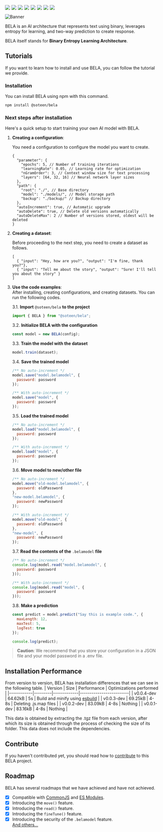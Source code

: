 <div style="display: flex; flex-wrap: wrap; gap: 5px;">
  <img src="https://img.shields.io/badge/Node.js-12%2B-green?logo=node.js&style=flat-square">
  <a href="https://github.com/soteenstudio/bela/blob/main/LICENSE.txt"><img src="https://img.shields.io/github/license/soteenstudio/bela?style=flat-square"></a>
  <a href="https://npmjs.org/package/@soteen/bela"><img src="https://img.shields.io/npm/v/@soteen/bela?style=flat-square"></a>
  <img src="https://img.shields.io/npm/dt/@soteen/bela?style=flat-square">
  <img src="https://img.shields.io/github/repo-size/soteenstudio/bela?style=flat-square">
  <img src="https://img.shields.io/github/contributors/soteenstudio/bela?style=flat-square">
  <img src="https://img.shields.io/github/stars/soteenstudio/bela?style=flat-square">
  <a href="https://github.com/soteenstudio/bela/issues"><img src="https://img.shields.io/github/issues/soteenstudio/bela?style=flat-square"></a>
</div>

![Banner](banner.jpg)

BELA is an AI architecture that represents text using binary, leverages entropy for learning, and two-way prediction to create response.

BELA itself stands for **Binary Entropy Learning Architecture**.

## Tutorials
If you want to learn how to install and use BELA, you can follow the tutorial we provide.
### Installation
You can install BELA using npm with this command.
```sh
npm install @soteen/bela
```
### Next steps after installation
Here's a quick setup to start training your own AI model with BELA.
1. **Creating a configuration**:

    You need a configuration to configure the model you want to create.
    ```json5
    {
      "parameter": {
        "epochs": 5, // Number of training iterations
        "learningRate": 0.05, // Learning rate for optimization
        "nGramOrder": 3, // Context window size for text processing
        "layers": [64, 32, 16] // Neural network layer sizes
      },
      "path": {
        "root": "./", // Base directory
        "model": "./models/", // Model storage path
        "backup": "./backup/" // Backup directory
      },
      "autoIncrement": true, // Automatic upgrade
      "autoDelete": true, // Delete old versions automatically
      "autoDeleteMax": 2 // Number of versions stored, oldest will be deleted
    }
    ```
2. **Creating a dataset**:

    Before proceeding to the next step, you need to create a dataset as follows.
    ```json5
    [
      { "input": "Hey, how are you?", "output": "I'm fine, thank you?"},
      { "input": "Tell me about the story", "output": "Sure! I'll tell you about the story" }
    ]
    ```
3. **Use the code examples**:  
After installing, creating configurations, and creating datasets. You can run the following codes.

    3.1. **Import** ``@soteen/bela`` **to the project**
    ```javascript
    import { BELA } from "@soteen/bela";
    ```
    3.2. **Initialize BELA with the configuration**
    ```javascript
    const model = new BELA(config);
    ```
    3.3. **Train the model with the dataset**
    ```javascript
    model.train(dataset);
    ```
    3.4. **Save the trained model**
    ```javascript
    /** No auto-increment */
    model.save("model.belamodel", {
      password: password
    });
    
    /** With auto-increment */
    model.save("model", {
      password: password
    });
    ```
    3.5. **Load the trained model**
    ```javascript
    /** No auto-increment */
    model.load("model.belamodel", {
      password: password
    });
    
    /** With auto-increment */
    model.load("model", {
      password: password
    });
    ```
    3.6. **Move model to new/other file**
    ```javascript
    /** No auto-increment */
    model.move("old-model.belamodel", {
      password: oldPassword
    },
    "new-model.belamodel", {
      password: newPassword
    });
    
    /** With auto-increment */
    model.move("old-model", {
      password: oldPassword
    },
    "new-model", {
      password: newPassword
    });
    ```
    3.7. **Read the contents of the** ``.belamodel`` **file**
    ```javascript
    /** No auto-increment */
    console.log(model.read("model.belamodel", {
      password: password
    }));
    
    /** With auto-increment */
    console.log(model.read("model", {
      password: password
    }));
    ```
    3.8. **Make a prediction**
    ```javascript
    const predict = model.predict("Say this is example code.", {
      maxLength: 12,
      maxTest: 5,
      logTest: true
    });
    
    console.log(predict);
    ```

> **Caution**: We recommend that you store your configuration in a JSON file and your model password in a .env file.

## Installation Performance
From version to version, BELA has installation differences that we can see in the following table.
| Version    | Size    | Performance | Optimizations performed |
|------------|---------|-------------|-------------------------|
| v0.0.4-dev | 64.62kB | 5s          | Build and minify using [esbuild](https://github.com/evanw/esbuild) |
| v0.0.3-dev | 69.25kB | 4-8s        | Deleting .js.map files |
| v0.0.2-dev | 83.09kB | 4-8s        | Nothing |
| v0.0.1-dev | 83.16kB | 4-8s        | Nothing |

This data is obtained by extracting the .tgz file from each version, after which its size is obtained through the process of checking the size of its folder. This data does not include the dependencies.

## Contribute
If you haven't contributed yet, you should read how to [contribute](CONTRIBUTING.md) to this BELA project.

## Roadmap
BELA has several roadmaps that we have achieved and have not achieved.

- [x] Compatible with [CommonJS](https://nodejs.org/api/modules.html) and [ES Modules](https://nodejs.org/api/esm.html).
- [x] Introducing the ``move()`` feature.
- [x] Introducing the ``read()`` feature.
- [x] Introducing the ``fineTune()`` feature.
- [x] Introducing the security of the ``.belamodel`` feature.  
[And others...](https://github.com/soteenstudio/bela/blob/main/Roadmap.md)
